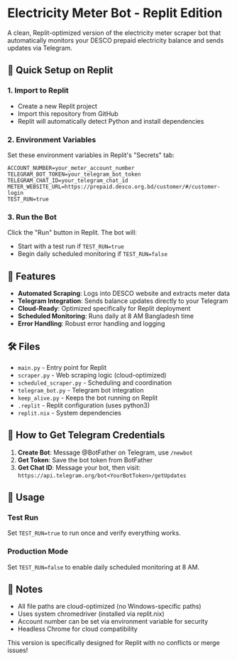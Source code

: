 # Electricity Meter Bot - Replit Edition

A clean, Replit-optimized version of the electricity meter scraper bot that automatically monitors your DESCO prepaid electricity balance and sends updates via Telegram.

## 🚀 Quick Setup on Replit

### 1. Import to Replit
- Create a new Replit project
- Import this repository from GitHub
- Replit will automatically detect Python and install dependencies

### 2. Environment Variables
Set these environment variables in Replit's "Secrets" tab:

```
ACCOUNT_NUMBER=your_meter_account_number
TELEGRAM_BOT_TOKEN=your_telegram_bot_token
TELEGRAM_CHAT_ID=your_telegram_chat_id
METER_WEBSITE_URL=https://prepaid.desco.org.bd/customer/#/customer-login
TEST_RUN=true
```

### 3. Run the Bot
Click the "Run" button in Replit. The bot will:
- Start with a test run if `TEST_RUN=true`
- Begin daily scheduled monitoring if `TEST_RUN=false`

## 📱 Features

- **Automated Scraping**: Logs into DESCO website and extracts meter data
- **Telegram Integration**: Sends balance updates directly to your Telegram
- **Cloud-Ready**: Optimized specifically for Replit deployment
- **Scheduled Monitoring**: Runs daily at 8 AM Bangladesh time
- **Error Handling**: Robust error handling and logging

## 🛠️ Files

- `main.py` - Entry point for Replit
- `scraper.py` - Web scraping logic (cloud-optimized)
- `scheduled_scraper.py` - Scheduling and coordination
- `telegram_bot.py` - Telegram bot integration
- `keep_alive.py` - Keeps the bot running on Replit
- `.replit` - Replit configuration (uses python3)
- `replit.nix` - System dependencies

## 🔧 How to Get Telegram Credentials

1. **Create Bot**: Message @BotFather on Telegram, use `/newbot`
2. **Get Token**: Save the bot token from BotFather
3. **Get Chat ID**: Message your bot, then visit: `https://api.telegram.org/bot<YourBotToken>/getUpdates`

## 🎯 Usage

### Test Run
Set `TEST_RUN=true` to run once and verify everything works.

### Production Mode
Set `TEST_RUN=false` to enable daily scheduled monitoring at 8 AM.

## 📝 Notes

- All file paths are cloud-optimized (no Windows-specific paths)
- Uses system chromedriver (installed via replit.nix)
- Account number can be set via environment variable for security
- Headless Chrome for cloud compatibility

This version is specifically designed for Replit with no conflicts or merge issues!